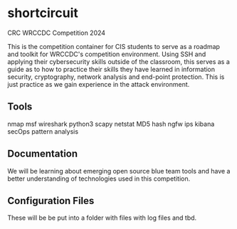 # shortcircuit
CRC WRCCDC Competition 2024

This is the competition container for CIS students to serve as a roadmap and toolkit for WRCCDC's competition environment. Using SSH and applying their cybersecurity skills outside of the classroom, this serves as a guide as to how to practice their skills they have learned in information security, cryptography, network analysis and end-point protection. This is just practice as we gain experience in the attack environment.

Tools
---------
nmap
msf 
wireshark
python3
scapy
netstat
MD5 hash 
ngfw ips
kibana
secOps
pattern analysis

Documentation 
--------
We will be learning about emerging open source blue team tools and have a better understanding of technologies used in this competition.

Configuration Files
--------------------
These will be be put into a folder with files with log files and tbd.

